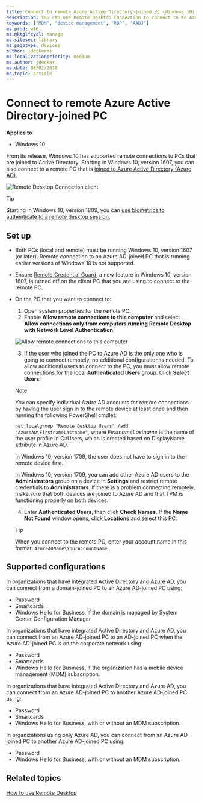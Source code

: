 ```yaml
---
title: Connect to remote Azure Active Directory-joined PC (Windows 10)
description: You can use Remote Desktop Connection to connect to an Azure AD-joined PC.
keywords: ["MDM", "device management", "RDP", "AADJ"]
ms.prod: w10
ms.mktglfcycl: manage
ms.sitesec: library
ms.pagetype: devices
author: jdeckerms
ms.localizationpriority: medium
ms.author: jdecker
ms.date: 08/02/2018
ms.topic: article
---
```


# Connect to remote Azure Active Directory-joined PC


**Applies to**

-   Windows 10

From its release, Windows 10 has supported remote connections to PCs that are joined to Active Directory. Starting in Windows 10, version 1607, you can also connect to a remote PC that is [joined to Azure Active Directory (Azure AD)](https://docs.microsoft.com/azure/active-directory/user-help/device-management-azuread-joined-devices-setup).

![Remote Desktop Connection client](images/rdp.png)

>[!TIP]
>Starting in Windows 10, version 1809, you can [use biometrics to authenticate to a remote desktop session.](https://docs.microsoft.com/windows/whats-new/whats-new-windows-10-version-1809#remote-desktop-with-biometrics)

## Set up

- Both PCs (local and remote) must be running Windows 10, version 1607 (or later). Remote connection to an Azure AD-joined PC that is running earlier versions of Windows 10 is not supported.
- Ensure [Remote Credential Guard](/windows/access-protection/remote-credential-guard), a new feature in Windows 10, version 1607, is turned off on the client PC that you are using to connect to the remote PC.
- On the PC that you want to connect to:
  1. Open system properties for the remote PC. 
  2. Enable **Allow remote connections to this computer** and select **Allow connections only from computers running Remote Desktop with Network Level Authentication**. 

   ![Allow remote connections to this computer](images/allow-rdp.png)

  3. If the user who joined the PC to Azure AD is the only one who is going to connect remotely, no additional configuration is needed. To allow additional users to connect to the PC, you must allow remote connections for the local **Authenticated Users** group. Click **Select Users**. 
  >[!NOTE]
  >You can specify individual Azure AD accounts for remote connections by having the user sign in to the remote device at least once and then running the following PowerShell cmdlet:
  >
  >`net localgroup "Remote Desktop Users" /add "AzureAD\FirstnameLastname"`, where *FirstnameLastname* is the name of the user profile in C:\Users\, which is created based on DisplayName attribute in Azure AD.
  >
  >In Windows 10, version 1709, the user does not have to sign in to the remote device first.
  >
  >In Windows 10, version 1709, you can add other Azure AD users to the **Administrators** group on a device in **Settings** and restrict remote credentials to **Administrators**. If there is a problem connecting remotely, make sure that both devices are joined to Azure AD and that TPM is functioning properly on both devices.

  4. Enter **Authenticated Users**, then click **Check Names**. If the **Name Not Found** window opens, click **Locations** and select this PC.

  >[!TIP]
  >When you connect to the remote PC, enter your account name in this format: `AzureADName\YourAccountName`.

 
## Supported configurations
 
In organizations that have integrated Active Directory and Azure AD, you can connect from a domain-joined PC to an Azure AD-joined PC using:

- Password
- Smartcards
- Windows Hello for Business, if the domain is managed by System Center Configuration Manager

In organizations that have integrated Active Directory and Azure AD, you can connect from an Azure AD-joined PC to an AD-joined PC when the Azure AD-joined PC is on the corporate network using:

- Password
- Smartcards
- Windows Hello for Business, if the organization has a mobile device management (MDM) subscription. 

In organizations that have integrated Active Directory and Azure AD, you can connect from an Azure AD-joined PC to another Azure AD-joined PC using:

- Password
- Smartcards
- Windows Hello for Business, with or without an MDM subscription. 

 
In organizations using only Azure AD, you can connect from an Azure AD-joined PC to another Azure AD-joined PC using:

- Password
- Windows Hello for Business, with or without an MDM subscription. 



## Related topics

[How to use Remote Desktop](https://support.microsoft.com/instantanswers/ff521c86-2803-4bc0-a5da-7df445788eb9/how-to-use-remote-desktop)




 

 





